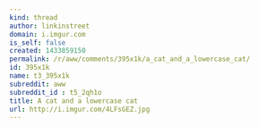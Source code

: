 ```yaml
---
kind: thread
author: linkinstreet
domain: i.imgur.com
is_self: false
created: 1433859150
permalink: /r/aww/comments/395x1k/a_cat_and_a_lowercase_cat/
id: 395x1k
name: t3_395x1k
subreddit: aww
subreddit_id : t5_2qh1o
title: A cat and a lowercase cat
url: http://i.imgur.com/4LFsGEZ.jpg
---
```



